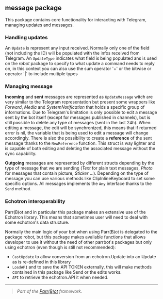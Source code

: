 ## message package

This package contains core functionality for interacting with Telegram, managing updates and messages.

### Handling updates
An `Update` is represent any input received. Normally only one of the field (not including the ID) will be populated with the infos received from Telegram.
An `UpdateType` indicates what field is being populated ans is used on the _robot_ package to specify to what update a command needs to reply on, in this context you can also use the sum operator '+' or the bitwise or operator '|' to include multiple types

### Managing message
**Incoming** and **sent** messages are represented as `UpdateMessage` witch are very similar to the Telegram representation but present some wrappers like _Forward_, _Media_ and _SystemNotification_ that holds a specific group of informations.
Due to Telegram's limitation is only possible to edit a message sent by the bot itself (except for messages published in channels), but is still possible to delete
any type of messages (sent in the last 24h). When editing a message, the edit will be synchronized, this means that if returned error is nil, the variable that is being used to edit a message will change accordingly.
There is also the possibility to create a **reference** of the sent message thanks to the `NewReference` function. This struct is way lighter and is capable of both editing and deleting the associated message without the sync capability.

**Outgoing** messages are represented by different structs depending by the type of message that we are sending (_Text_ for plain text messages, _Photo_ for messages that contain picture, _Sticker_ ...). Depending on the type of message you can use various methods like ClipInlineKeyboard to set some specific options. All messages implements the `Any` interface thanks to the `Send` method.

### Echotron interoperability
Parr(B)ot and in particular this package makes an extensive use of the Echotron library. This means that sometimes user will need to deal with some echotron's data structure.

Normally the main logic of your bot when using Parr(B)ot is delegated to the package robot, but this package makes available functions that allows developer to use it without the need of other parrbot's packages but only using echotron (even though is still not recommended):
- `CastUpdate` to allow conversion from an echotron.Update into an Update as is re-defined in this library
- `LoadAPI` and to save the API TOKEN externally, this will make methods contained in this package like Send or the edits works.
- `API` to retrieve the echotron.API it when needed.

---

> _Part of the [Parr(B)ot](https://github.com/DazFather/parrbot) framework._
